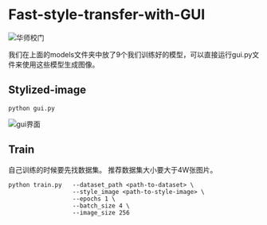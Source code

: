 # Fast-style-transfer-with-GUI

![华师校门](https://github.com/Ryammmmm/Fast-style-transfer-with-GUI/blob/master/images/outputs/%E5%8D%8E%E5%B8%88%E6%A0%A1%E9%97%A8/All.jpg)

我们在上面的models文件夹中放了9个我们训练好的模型，可以直接运行gui.py文件来使用这些模型生成图像。

## Stylized-image

```
python gui.py

```
![gui界面](https://github.com/Ryammmmm/Fast-style-transfer-with-GUI/blob/master/images/gui.png)

## Train
自己训练的时候要先找数据集。 推荐数据集大小要大于4W张图片。
```
python train.py   --dataset_path <path-to-dataset> \
                  --style_image <path-to-style-image> \
                  --epochs 1 \
                  --batch_size 4 \
                  --image_size 256
```
